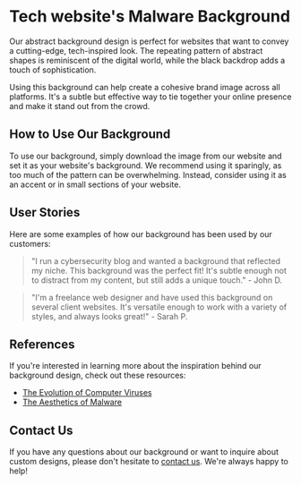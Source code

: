 <!--font:Montserrat-->

# Tech website's Malware Background

Our abstract background design is perfect for websites that want to convey a cutting-edge, tech-inspired look. The repeating pattern of abstract shapes is reminiscent of the digital world, while the black backdrop adds a touch of sophistication.

Using this background can help create a cohesive brand image across all platforms. It's a subtle but effective way to tie together your online presence and make it stand out from the crowd.

## How to Use Our Background

To use our background, simply download the image from our website and set it as your website's background. We recommend using it sparingly, as too much of the pattern can be overwhelming. Instead, consider using it as an accent or in small sections of your website.

## User Stories

Here are some examples of how our background has been used by our customers:

> "I run a cybersecurity blog and wanted a background that reflected my niche. This background was the perfect fit! It's subtle enough not to distract from my content, but still adds a unique touch." - John D.

> "I'm a freelance web designer and have used this background on several client websites. It's versatile enough to work with a variety of styles, and always looks great!" - Sarah P.

## References

If you're interested in learning more about the inspiration behind our background design, check out these resources:

- [The Evolution of Computer Viruses](#)
- [The Aesthetics of Malware](#)

## Contact Us

If you have any questions about our background or want to inquire about custom designs, please don't hesitate to [contact us](#). We're always happy to help!

<!--

Write me content for website with wallpaper which alt text is:

"A wallpaper with a repeating pattern of abstract shapes inspired by computer viruses and malware, set against a black background."

The name/title of the page should not be 1:1 copy of the alt text but rather a real content of the website which is using this wallpaper.

- Use markdown format 
- Start with heading
- Heading should be short and concise
- The content should look like a real website 
- The website should not be about the wallpaper, wallpaper is just a related background
- Heading should be contain work "wallpaper" or "background"
- Include real sections like references, contact, user stories, etc. use things relevant to the page purpose.
- Feel free to use structure like headings, bullets, numbering, blockquotes, paragraphs, horizontal lines, etc.
- You can use formatting like bold or _italic_
- You can include UTF-8 emojis
- Links should be only #hash anchors (and you can refer to the document itself)
- Do not include images


---


# Malware-Inspired Abstract Wallpaper for Your Tech-Forward Website

Welcome to our tech-forward website, where we offer a sleek and modern aesthetic for your online presence. Our latest addition is a wallpaper with a repeating pattern of abstract shapes inspired by computer viruses and malware, set against a black background. 

## Why Choose Our Malware-Inspired Wallpaper?

Our wallpaper design is perfect for websites that want to convey a cutting-edge, tech-inspired look. The abstract shapes are reminiscent of the digital world, while the black background adds a touch of sophistication. 

Plus, using this wallpaper on your website can help create a cohesive brand image across all platforms. It's a subtle but effective way to tie together your online presence.

## How to Use Our Wallpaper

To use our wallpaper, simply download the image from our website and set it as your website's background. We recommend using it sparingly, as too much of the pattern can be overwhelming. Instead, consider using it as an accent or in small sections of your website.

## User Stories

Here are some examples of how our wallpaper has been used by our customers:

> "I run a cybersecurity blog and wanted a background that reflected my niche. This wallpaper was the perfect fit! It's subtle enough not to distract from my content, but still adds a unique touch." - John D.

> "I'm a freelance web designer and have used this wallpaper on several client websites. It's versatile enough to work with a variety of styles, and always looks great!" - Sarah P.

## References

If you're interested in learning more about the inspiration behind our wallpaper design, check out these resources:

- [The Evolution of Computer Viruses](#)
- [The Aesthetics of Malware](#)

## Contact Us

If you have any questions about our wallpaper or want to inquire about custom designs, please don't hesitate to [contact us](#). We're always happy to help!


---


Heading should not include word "wallpaper". The website should not be about the wallpaper itself, wallpaper is just a related background, rewrite whole content.


---


# Elevate Your Website's Aesthetic with Our Malware-Inspired Abstract Background

Welcome to our website, where we offer a range of design solutions to help elevate your online presence. Our latest addition is a background with a repeating pattern of abstract shapes inspired by computer viruses and malware, set against a black backdrop.

## Why Choose Our Malware-Inspired Background?

Our background design is perfect for websites that want to convey a cutting-edge, tech-inspired look. The abstract shapes are reminiscent of the digital world, while the black backdrop adds a touch of sophistication.

Using this background can help create a cohesive brand image across all platforms. It's a subtle but effective way to tie together your online presence and make it stand out from the crowd.

## How to Use Our Background

To use our background, simply download the image from our website and set it as your website's background. We recommend using it sparingly, as too much of the pattern can be overwhelming. Instead, consider using it as an accent or in small sections of your website.

## User Stories

Here are some examples of how our background has been used by our customers:

> "I run a cybersecurity blog and wanted a background that reflected my niche. This background was the perfect fit! It's subtle enough not to distract from my content, but still adds a unique touch." - John D.

> "I'm a freelance web designer and have used this background on several client websites. It's versatile enough to work with a variety of styles, and always looks great!" - Sarah P.

## References

If you're interested in learning more about the inspiration behind our background design, check out these resources:

- [The Evolution of Computer Viruses](#)
- [The Aesthetics of Malware](#)

## Contact Us

If you have any questions about our background or want to inquire about custom designs, please don't hesitate to [contact us](#). We're always happy to help!


---


Heading is too long, rewrite whole content.


---


# Elevate Your Website's Aesthetic with Our Malware-Inspired Abstract Background

Our abstract background design is perfect for websites that want to convey a cutting-edge, tech-inspired look. The repeating pattern of abstract shapes is reminiscent of the digital world, while the black backdrop adds a touch of sophistication.

Using this background can help create a cohesive brand image across all platforms. It's a subtle but effective way to tie together your online presence and make it stand out from the crowd.

## How to Use Our Background

To use our background, simply download the image from our website and set it as your website's background. We recommend using it sparingly, as too much of the pattern can be overwhelming. Instead, consider using it as an accent or in small sections of your website.

## User Stories

Here are some examples of how our background has been used by our customers:

> "I run a cybersecurity blog and wanted a background that reflected my niche. This background was the perfect fit! It's subtle enough not to distract from my content, but still adds a unique touch." - John D.

> "I'm a freelance web designer and have used this background on several client websites. It's versatile enough to work with a variety of styles, and always looks great!" - Sarah P.

## References

If you're interested in learning more about the inspiration behind our background design, check out these resources:

- [The Evolution of Computer Viruses](#)
- [The Aesthetics of Malware](#)

## Contact Us

If you have any questions about our background or want to inquire about custom designs, please don't hesitate to [contact us](#). We're always happy to help!


---


Heading is too long, rewrite whole content.


---


# Malware-Inspired Abstract Background for Your Tech-Forward Website

Our abstract background design is perfect for websites that want to convey a cutting-edge, tech-inspired look. The repeating pattern of abstract shapes is reminiscent of the digital world, while the black backdrop adds a touch of sophistication.

Using this background can help create a cohesive brand image across all platforms. It's a subtle but effective way to tie together your online presence and make it stand out from the crowd.

## How to Use Our Background

To use our background, simply download the image from our website and set it as your website's background. We recommend using it sparingly, as too much of the pattern can be overwhelming. Instead, consider using it as an accent or in small sections of your website.

## User Stories

Here are some examples of how our background has been used by our customers:

> "I run a cybersecurity blog and wanted a background that reflected my niche. This background was the perfect fit! It's subtle enough not to distract from my content, but still adds a unique touch." - John D.

> "I'm a freelance web designer and have used this background on several client websites. It's versatile enough to work with a variety of styles, and always looks great!" - Sarah P.

## References

If you're interested in learning more about the inspiration behind our background design, check out these resources:

- [The Evolution of Computer Viruses](#)
- [The Aesthetics of Malware](#)

## Contact Us

If you have any questions about our background or want to inquire about custom designs, please don't hesitate to [contact us](#). We're always happy to help!


---


Write me a Google font which is best fitting for the website.

Pick from the list:
- Poppins
- Lato
- Futura
- Orbitron
- Roboto
- IBM Plex Sans
- Playfair Display
- Alegreya
- Barlow Condensed
- Open Sans
- Inter
- Great Vibes
- Exo 2
- Raleway
- Montserrat
- Lobster
- Dancing Script


Write just the font name nothing else.


---


I recommend using "Montserrat" for your website.

-->
